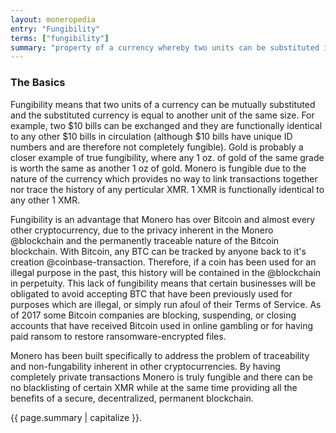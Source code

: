 ```yaml
---
layout: moneropedia
entry: "Fungibility"
terms: ["fungibility"]
summary: "property of a currency whereby two units can be substituted in place of one another"
---
```


### The Basics

Fungibility means that two units of a currency can be mutually substituted and the substituted currency is equal to another unit of the same size.  For example, two $10 bills can be exchanged and they are functionally identical to any other $10 bills in circulation (although $10 bills have unique ID numbers and are therefore not completely fungible).  Gold is probably a closer example of true fungibility, where any 1 oz. of gold of the same grade is worth the same as another 1 oz of gold.  Monero is fungible due to the nature of the currency which provides no way to link transactions together nor trace the history of any perticular XMR.  1 XMR is functionally identical to any other 1 XMR.

Fungibility is an advantage that Monero has over Bitcoin and almost every other cryptocurrency, due to the privacy inherent in the Monero @blockchain and the permanently traceable nature of the Bitcoin blockchain.  With Bitcoin, any BTC can be tracked by anyone back to it's creation @coinbase-transaction.  Therefore, if a coin has been used for an illegal purpose in the past, this history will be contained in the @blockchain in perpetuity.  This lack of fungibility means that certain businesses will be obligated to avoid accepting BTC that have been previously used for purposes which are illegal, or simply run afoul of their Terms of Service.  As of 2017 some Bitcoin companies are blocking, suspending, or closing accounts that have received Bitcoin used in online gambling or for having paid ransom to restore ransomware-encrypted files.

Monero has been built specifically to address the problem of traceability and non-fungability inherent in other cryptocurrencies.  By having completely private transactions Monero is truly fungible and there can be no blacklisting of certain XMR while at the same time providing all the benefits of a secure, decentralized, permanent blockchain.

{{ page.summary | capitalize }}.
